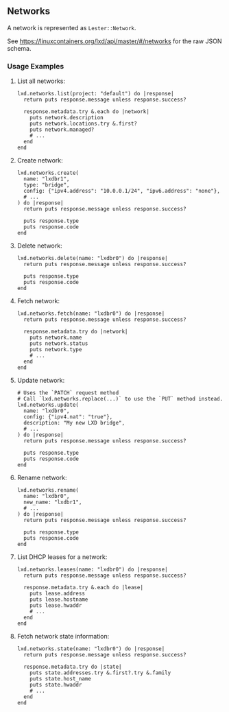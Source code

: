## Networks

A network is represented as `Lester::Network`.

See <https://linuxcontainers.org/lxd/api/master/#/networks> for the raw JSON schema.

### Usage Examples

1. List all networks:

   ```crystal
   lxd.networks.list(project: "default") do |response|
     return puts response.message unless response.success?

     response.metadata.try &.each do |network|
       puts network.description
       puts network.locations.try &.first?
       puts network.managed?
       # ...
     end
   end
   ```

1. Create network:

   ```crystal
   lxd.networks.create(
     name: "lxdbr1",
     type: "bridge",
     config: {"ipv4.address": "10.0.0.1/24", "ipv6.address": "none"},
     # ...
   ) do |response|
     return puts response.message unless response.success?

     puts response.type
     puts response.code
   end
   ```

1. Delete network:

   ```crystal
   lxd.networks.delete(name: "lxdbr0") do |response|
     return puts response.message unless response.success?

     puts response.type
     puts response.code
   end
   ```

1. Fetch network:

   ```crystal
   lxd.networks.fetch(name: "lxdbr0") do |response|
     return puts response.message unless response.success?

     response.metadata.try do |network|
       puts network.name
       puts network.status
       puts network.type
       # ...
     end
   end
   ```

1. Update network:

   ```crystal
   # Uses the `PATCH` request method
   # Call `lxd.networks.replace(...)` to use the `PUT` method instead.
   lxd.networks.update(
     name: "lxdbr0",
     config: {"ipv4.nat": "true"},
     description: "My new LXD bridge",
     # ...
   ) do |response|
     return puts response.message unless response.success?

     puts response.type
     puts response.code
   end
   ```

1. Rename network:

   ```crystal
   lxd.networks.rename(
     name: "lxdbr0",
     new_name: "lxdbr1",
     # ...
   ) do |response|
     return puts response.message unless response.success?

     puts response.type
     puts response.code
   end
   ```

1. List DHCP leases for a network:

   ```crystal
   lxd.networks.leases(name: "lxdbr0") do |response|
     return puts response.message unless response.success?

     response.metadata.try &.each do |lease|
       puts lease.address
       puts lease.hostname
       puts lease.hwaddr
       # ...
     end
   end
   ```

1. Fetch network state information:

   ```crystal
   lxd.networks.state(name: "lxdbr0") do |response|
     return puts response.message unless response.success?

     response.metadata.try do |state|
       puts state.addresses.try &.first?.try &.family
       puts state.host_name
       puts state.hwaddr
       # ...
     end
   end
   ```
